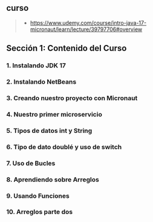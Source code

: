 ## curso
>- https://www.udemy.com/course/intro-java-17-micronaut/learn/lecture/39797706#overview

## Sección 1: Contenido del Curso

### 1. Instalando JDK 17

### 2. Instalando NetBeans

### 3. Creando nuestro proyecto con Micronaut

### 4. Nuestro primer microservicio

### 5. Tipos de datos int y String

### 6. Tipo de dato doublé y uso de switch

### 7. Uso de Bucles

### 8. Aprendiendo sobre Arreglos

### 9. Usando Funciones

### 10. Arreglos parte dos


